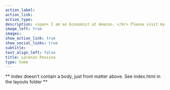 ```yaml
---
action_label: 
action_link: 
action_type:
description: <span> I am an Economist at Amazon. </br> Please visit my [LinkedIn Page](https://www.linkedin.com/in/lorenzo-pessina/) for more information. </span> 
image_left: true
images:
show_action_link: true
show_social_links: true
subtitle: 
text_align_left: false
title: Lorenzo Pessina
type: home
---
```


** index doesn't contain a body, just front matter above.
See index.html in the layouts folder **
